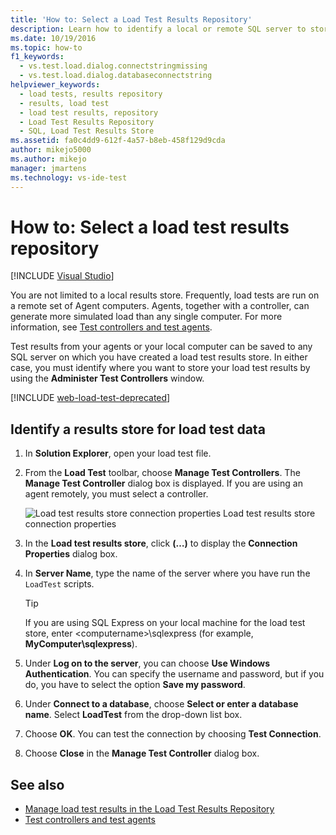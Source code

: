 ```yaml
---
title: 'How to: Select a Load Test Results Repository'
description: Learn how to identify a local or remote SQL server to store your test results. The server must have a load test results store.
ms.date: 10/19/2016
ms.topic: how-to
f1_keywords: 
  - vs.test.load.dialog.connectstringmissing
  - vs.test.load.dialog.databaseconnectstring
helpviewer_keywords: 
  - load tests, results repository
  - results, load test
  - load test results, repository
  - Load Test Results Repository
  - SQL, Load Test Results Store
ms.assetid: fa0c4dd9-612f-4a57-b8eb-458f129d9cda
author: mikejo5000
ms.author: mikejo
manager: jmartens
ms.technology: vs-ide-test
---
```

# How to: Select a load test results repository

 [!INCLUDE [Visual Studio](~/includes/applies-to-version/vs-windows-only.md)]

You are not limited to a local results store. Frequently, load tests are run on a remote set of Agent computers. Agents, together with a controller, can generate more simulated load than any single computer. For more information, see [Test controllers and test agents](configure-test-agents-and-controllers-for-load-tests.md).

Test results from your agents or your local computer can be saved to any SQL server on which you have created a load test results store. In either case, you must identify where you want to store your load test results by using the **Administer Test Controllers** window.

[!INCLUDE [web-load-test-deprecated](includes/web-load-test-deprecated.md)]

## Identify a results store for load test data

1. In **Solution Explorer**, open your load test file.

2. From the **Load Test** toolbar, choose **Manage Test Controllers**. The **Manage Test Controller** dialog box is displayed. If you are using an agent remotely, you must select a controller.

     ![Load test results store connection properties](../test/media/loadtestconnectionproperties.png)
Load test results store connection properties

3. In the **Load test results store**, click **(…)** to display the **Connection Properties** dialog box.

4. In **Server Name**, type the name of the server where you have run the `LoadTest` scripts.

    > [!TIP]
    > If you are using SQL Express on your local machine for the load test store, enter \<computername>\sqlexpress (for example, **MyComputer\sqlexpress**).

5. Under **Log on to the server**, you can choose **Use Windows Authentication**. You can specify the username and password, but if you do, you have to select the option **Save my password**.

6. Under **Connect to a database**, choose **Select or enter a database name**. Select **LoadTest** from the drop-down list box.

7. Choose **OK**. You can test the connection by choosing **Test Connection**.

8. Choose **Close** in the **Manage Test Controller** dialog box.

## See also

- [Manage load test results in the Load Test Results Repository](../test/manage-load-test-results-in-the-load-test-results-repository.md)
- [Test controllers and test agents](configure-test-agents-and-controllers-for-load-tests.md)
